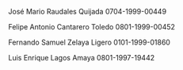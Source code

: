 José Mario Raudales Quijada
0704-1999-00449

Felipe Antonio Cantarero Toledo
0801-1999-00452

Fernando Samuel Zelaya Ligero
0101-1999-01860

Luis Enrique Lagos Amaya
0801-1997-19442